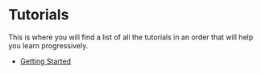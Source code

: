 # Tutorials

This is where you will find a list of all the tutorials in an order that will help you learn progressively.

- [Getting Started](001-FirstProject.md)
